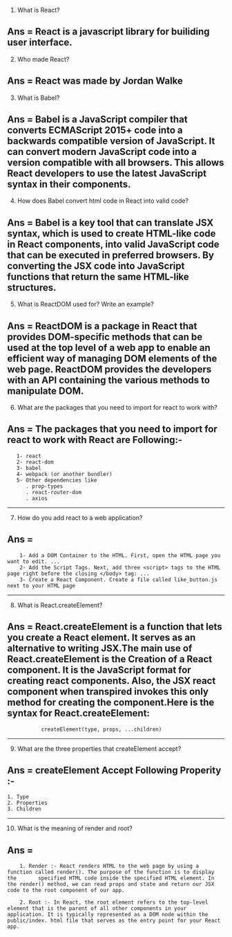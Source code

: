 1. What is React?
## Ans = React is a javascript library for builiding user interface.


2. Who made React?
## Ans = React was made by Jordan Walke

3. What is Babel?
## Ans = Babel is a JavaScript compiler that converts ECMAScript 2015+ code into a backwards compatible version of JavaScript. It can convert modern JavaScript code into a version compatible with all browsers. This allows React developers to use the latest JavaScript syntax in their components. 


4. How does Babel convert html code in React into valid code?
## Ans = Babel is a key tool that can translate JSX syntax, which is used to create HTML-like code in React components, into valid JavaScript code that can be executed in preferred browsers. By converting the JSX code into JavaScript functions that return the same HTML-like structures.


5. What is ReactDOM used for? Write an example?
## Ans = ReactDOM is a package in React that provides DOM-specific methods that can be used at the top level of a web app to enable an efficient way of managing DOM elements of the web page. ReactDOM provides the developers with an API containing the various methods to manipulate DOM.


6. What are the packages that you need to import for react to work with?
## Ans =  The packages that you need to import for react to work with  React are Following:-
       1- react 
       2- react-dom
       3- babel
       4- webpack (or another bundler)
       5- Other dependencies like 
          . prop-types
          . react-router-dom
          . axios
---

7. How do you add react to a web application?
## Ans = 
        1- Add a DOM Container to the HTML. First, open the HTML page you want to edit. ...
        2- Add the Script Tags. Next, add three <script> tags to the HTML page right before the closing </body> tag: ...
        3- Create a React Component. Create a file called like_button.js next to your HTML page
        
---


8. What is React.createElement?
## Ans = React.createElement is a function that lets you create a React element. It serves as an alternative to writing JSX.The main use of React.createElement is the Creation of a React component. It is the JavaScript format for creating react components. Also, the JSX react component when transpired invokes this only method for creating the component.Here is the syntax for React.createElement:
               createElement(type, props, ...children) 
---

9. What are the three properties that createElement accept?
## Ans = createElement Accept Following Properity :-
    1. Type
    2. Properties
    3. Children
---

10. What is the meaning of render and root?
## Ans = 

        1. Render :- React renders HTML to the web page by using a function called render(). The purpose of the function is to display the       specified HTML code inside the specified HTML element. In the render() method, we can read props and state and return our JSX code to the root component of our app.

        2. Root :- In React, the root element refers to the top-level element that is the parent of all other components in your application. It is typically represented as a DOM node within the public/index. html file that serves as the entry point for your React app.